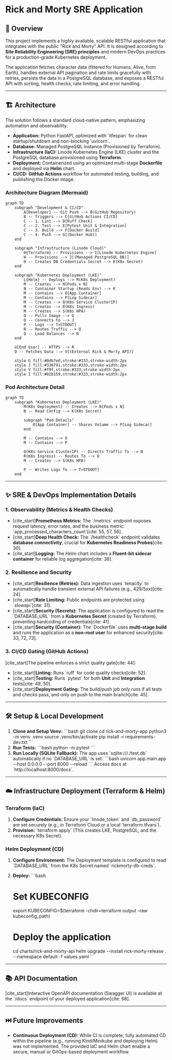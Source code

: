 # Rick and Morty SRE Application

## 🚀 Overview

This project implements a highly available, scalable RESTful application that integrates with the public "Rick and Morty" API. It is designed according to **Site Reliability Engineering (SRE) principles** and modern DevOps practices for a production-grade Kubernetes deployment.

The application fetches character data (filtered for Humans, Alive, from Earth), handles external API pagination and rate limits gracefully with retries, persists the data in a PostgreSQL database, and exposes a RESTful API with sorting, health checks, rate limiting, and error handling.

---

## 🏗️ Architecture

The solution follows a standard cloud-native pattern, emphasizing automation and observability.

* **Application:** Python FastAPI, optimized with \`lifespan\` for clean startup/shutdown and non-blocking \`uvicorn\`.
* **Database:** Managed PostgreSQL instance (Provisioned by Terraform).
* **Infrastructure (IaC):** Linode Kubernetes Engine (LKE) cluster and the PostgreSQL database provisioned using **Terraform**.
* **Deployment:** Containerized using an optimized multi-stage **Dockerfile** and deployed via **Helm** chart.
* **CI/CD:** **GitHub Actions** workflow for automated testing, building, and publishing the Docker image.

### Architecture Diagram (Mermaid)

```mermaid
graph TD
    subgraph "Development & CI/CD"
        A[Developer] -- Git Push --> B(GitHub Repository)
        B -- Triggers --> C{GitHub Actions CI/CD}
        C -- 1. Lint --> D[Ruff Check]
        C -- 2. Test --> E[Pytest Unit & Integration]
        C -- 3. Build --> F[Docker Build]
        C -- 4. Push --> G[(Docker Hub)]
    end

    subgraph "Infrastructure (Linode Cloud)"
        H{Terraform} -- Provisions --> I[Linode Kubernetes Engine]
        H -- Provisions --> J[(Managed PostgreSQL DB)]
        H -- Creates DB Credentials Secret --> K(K8s Secret)
    end

    subgraph "Kubernetes Deployment (LKE)"
        L{Helm} -- Deploys --> M(K8s Deployment)
        M -- Creates --> N[Pods x N]
        N -- Container Startup (Reads Env) --> K 
        M -- Contains --> O[App Container]
        M -- Contains --> P[Log Sidecar]
        M -- Creates --> Q(K8s Service ClusterIP)
        M -- Creates --> R(K8s Ingress)
        M -- Creates --> S(K8s HPA)
        O -- Pulls Image --> G
        O -- Connects to --> J
        P -- Logs --> T>STDOUT]
        R -- Routes Traffic --> Q
        Q -- Load Balances --> N
    end

    U[End User] -- HTTPS --> R
    O -- Fetches Data --> V[(External Rick & Morty API)]

    style G fill:#0db7ed,stroke:#333,stroke-width:2px
    style J fill:#336791,stroke:#333,stroke-width:2px
    style V fill:#f9f,stroke:#333,stroke-width:2px
    style I fill:#02b159,stroke:#333,stroke-width:2px
```

### Pod Architecture Detail

```mermaid
graph TD
    subgraph "Kubernetes Deployment (LKE)"
        M(K8s Deployment) -- Creates --> N[Pods x N]
        N -- Read Config --> K(K8s Secret)
        
        subgraph "Pod Details"
            O[App Container] -- Shares Volume --> P[Log Sidecar]
        end
        
        M -- Contains --> O
        M -- Contains --> P
        
        Q(K8s Service ClusterIP) -- Directs Traffic To --> N
        R(K8s Ingress) -- Routes To --> Q
        M -- Creates --> S(K8s HPA)
        
        P -- Writes Logs To --> T>STDOUT]
    end
```

---

## ✨ SRE & DevOps Implementation Details

### 1. Observability (Metrics & Health Checks)
* [cite_start]**Prometheus Metrics:** The \`/metrics\` endpoint exposes request latency, error rates, and the business metric: \`app_processed_characters_count\`[cite: 55, 57, 56].
* [cite_start]**Deep Health Check:** The \`/healthcheck\` endpoint validates **database connectivity**, crucial for **Kubernetes Readiness Probes**[cite: 30].
* [cite_start]**Logging:** The Helm chart includes a **Fluent-bit sidecar container** for reliable log aggregation[cite: 38].

### 2. Resilience and Security
* [cite_start]**Resilience (Retries):** Data ingestion uses \`tenacity\` to automatically handle transient external API failures (e.g., 429/5xx)[cite: 24].
* [cite_start]**Rate Limiting:** Public endpoints are protected using \`slowapi\`[cite: 31].
* [cite_start]**Security (Secrets):** The application is configured to read the \`DATABASE_URL\` from a **Kubernetes Secret** (created by Terraform), preventing hardcoding of credentials[cite: 41].
* [cite_start]**Security (Container):** The \`Dockerfile\` uses **multi-stage build** and runs the application as a **non-root user** for enhanced security[cite: 33, 72, 73].

### 3. CI/CD Gating (GitHub Actions)
[cite_start]The pipeline enforces a strict quality gate[cite: 44]:
* [cite_start]**Linting:** Runs \`ruff\` for code quality checks[cite: 52].
* [cite_start]**Testing:** Runs \`pytest\` for both **Unit** and **Integration** tests[cite: 49, 50].
* [cite_start]**Deployment Gating:** The build/push job only runs if all tests and checks pass, and only on push to the main branch[cite: 45].

---

## 🛠️ Setup & Local Development

1.  **Clone and Setup Venv:**
    \`\`\`bash
    git clone <repository-url>
    cd rick-and-morty-app
    python3 -m venv .venv
    source .venv/bin/activate
    pip install -r requirements-dev.txt 
    \`\`\`
2.  **Run Tests:**
    \`\`\`bash
    python -m pytest 
    \`\`\`
3.  **Run Locally (SQLite Fallback):**
    The app uses \`sqlite:///./test.db\` automatically if no \`DATABASE_URL\` is set.
    \`\`\`bash
    uvicorn app.main:app --host 0.0.0.0 --port 8000 --reload
    \`\`\`
    Access docs at \`http://localhost:8000/docs\`.

---

## ☁️ Infrastructure Deployment (Terraform & Helm)

### **Terraform (IaC)**
1.  **Configure Credentials:** Ensure your \`linode_token\` and \`db_password\` are set securely (e.g., in Terraform Cloud or a local \`terraform.tfvars\`).
2.  **Provision:** \`terraform apply\` (This creates LKE, PostgreSQL, and the necessary K8s Secret).

### **Helm Deployment (CD)**
1.  **Configure Environment:** The Deployment template is configured to read \`DATABASE_URL\` from the K8s Secret named \`rickmorty-db-creds\`.
2.  **Deploy:**
    \`\`\`bash
    # Set KUBECONFIG
    export KUBECONFIG=$(terraform -chdir=terraform output -raw kubeconfig_path)

    # Deploy the application
    cd charts/rick-and-morty-api 
    helm upgrade --install rick-morty-release . --namespace default -f values.yaml
    \`\`\`

---

## 📚 API Documentation

[cite_start]Interactive OpenAPI documentation (Swagger UI) is available at the \`/docs\` endpoint of your deployed application[cite: 68].

---

## ⏭️ Future Improvements

* **Continuous Deployment (CD):** While CI is complete, fully automated CD within the pipeline (e.g., running Kind/Minikube and deploying Helm) was not implemented. The provided IaC and Helm chart enable a secure, manual or GitOps-based deployment workflow.